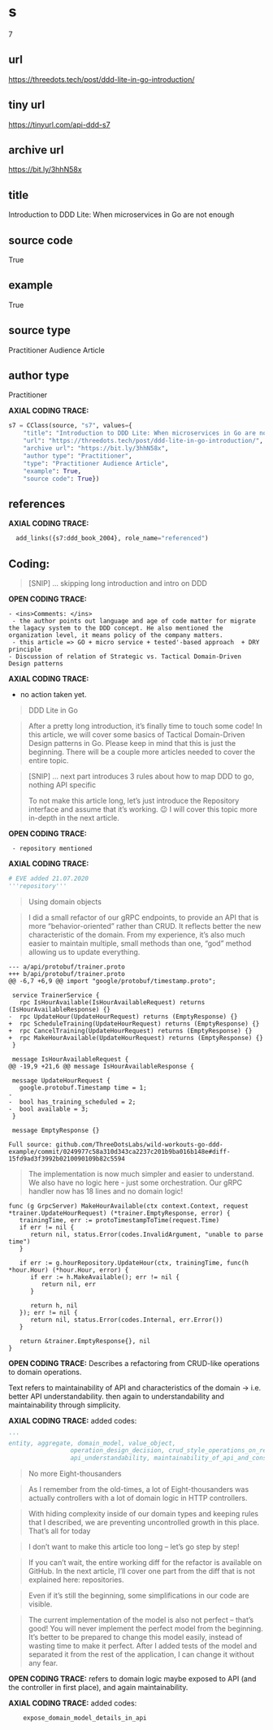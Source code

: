 # s 
7
## url
https://threedots.tech/post/ddd-lite-in-go-introduction/
## tiny url
https://tinyurl.com/api-ddd-s7
## archive url
https://bit.ly/3hhN58x
## title
Introduction to DDD Lite: When microservices in Go are not enough
## source code
True
## example
True
## source type 
Practitioner Audience Article
## author type
Practitioner

**AXIAL CODING TRACE:**
``` python
s7 = CClass(source, "s7", values={
    "title": "Introduction to DDD Lite: When microservices in Go are not enough",
    "url": "https://threedots.tech/post/ddd-lite-in-go-introduction/",
    "archive url": "https://bit.ly/3hhN58x",
    "author type": "Practitioner",
    "type": "Practitioner Audience Article",
    "example": True,
    "source code": True})
```
## references

**AXIAL CODING TRACE:**
``` python
  add_links({s7:ddd_book_2004}, role_name="referenced")
```
## Coding:

> [SNIP] ... skipping long introduction and intro on DDD

**OPEN CODING TRACE:**
```
- <ins>Comments: </ins>
 - the author points out language and age of code matter for migrate the lagacy system to the DDD concept. He also mentioned the organization level, it means policy of the company matters.
 - this article => GO + micro service + tested'-based approach  + DRY principle
- Discussion of relation of Strategic vs. Tactical Domain-Driven Design patterns

```
**AXIAL CODING TRACE:**
- no action taken yet.
> DDD Lite in Go

> After a pretty long introduction, it’s finally time to touch some code! In this article, we will cover some basics of Tactical Domain-Driven Design patterns in Go. Please keep in mind that this is just the beginning. There will be a couple more articles needed to cover the entire topic.

> [SNIP] ... next part introduces 3 rules about how to map DDD to go, nothing API specific
>
> To not make this article long, let’s just introduce the Repository interface and assume that it’s working. 😉 I will cover this topic more in-depth in the next article.

**OPEN CODING TRACE:**
```
 - repository mentioned
```
**AXIAL CODING TRACE:**
``` python
# EVE added 21.07.2020
'''repository'''
``` 

> Using domain objects
>
>

> I did a small refactor of our gRPC endpoints, to provide an API that is more “behavior-oriented” rather than CRUD. It reflects better the new characteristic of the domain. From my experience, it’s also much easier to maintain multiple, small methods than one, “god” method allowing us to update everything.

```
--- a/api/protobuf/trainer.proto
+++ b/api/protobuf/trainer.proto
@@ -6,7 +6,9 @@ import "google/protobuf/timestamp.proto";
 
 service TrainerService {
   rpc IsHourAvailable(IsHourAvailableRequest) returns (IsHourAvailableResponse) {}
-  rpc UpdateHour(UpdateHourRequest) returns (EmptyResponse) {}
+  rpc ScheduleTraining(UpdateHourRequest) returns (EmptyResponse) {}
+  rpc CancelTraining(UpdateHourRequest) returns (EmptyResponse) {}
+  rpc MakeHourAvailable(UpdateHourRequest) returns (EmptyResponse) {}
 }
 
 message IsHourAvailableRequest {
@@ -19,9 +21,6 @@ message IsHourAvailableResponse {
 
 message UpdateHourRequest {
   google.protobuf.Timestamp time = 1;
-
-  bool has_training_scheduled = 2;
-  bool available = 3;
 }
 
 message EmptyResponse {}

Full source: github.com/ThreeDotsLabs/wild-workouts-go-ddd-example/commit/0249977c58a310d343ca2237c201b9ba016b148e#diff-15fd9ad3f3992b0210090109b82c5594
```

> The implementation is now much simpler and easier to understand. We also have no logic here - just some orchestration. Our gRPC handler now has 18 lines and no domain logic!

```
func (g GrpcServer) MakeHourAvailable(ctx context.Context, request *trainer.UpdateHourRequest) (*trainer.EmptyResponse, error) {
   trainingTime, err := protoTimestampToTime(request.Time)
   if err != nil {
      return nil, status.Error(codes.InvalidArgument, "unable to parse time")
   }

   if err := g.hourRepository.UpdateHour(ctx, trainingTime, func(h *hour.Hour) (*hour.Hour, error) {
      if err := h.MakeAvailable(); err != nil {
         return nil, err
      }

      return h, nil
   }); err != nil {
      return nil, status.Error(codes.Internal, err.Error())
   }

   return &trainer.EmptyResponse{}, nil
}
```



**OPEN CODING TRACE:**
Describes a refactoring from CRUD-like operations to domain operations.

Text refers to maintainability of API and characteristics of the domain -> i.e. better API understandability.
then again to understandability and maintainability through simplicity.

**AXIAL CODING TRACE:**
added codes:
``` python
'''
entity, aggregate, domain_model, value_object,
                 operation_design_decision, crud_style_operations_on_resources, domain_operations_on_resources,
                 api_understandability, maintainability_of_api_and_consumers'''
```


>No more Eight-thousanders

> As I remember from the old-times, a lot of Eight-thousanders was actually controllers with a lot of domain logic in HTTP controllers.

>With hiding complexity inside of our domain types and keeping rules that I described, we are preventing uncontrolled growth in this place.
That’s all for today

>I don’t want to make this article too long – let’s go step by step!

> If you can’t wait, the entire working diff for the refactor is available on GitHub. In the next article, I’ll cover one part from the diff that is not explained here: repositories.

> Even if it’s still the beginning, some simplifications in our code are visible.

> The current implementation of the model is also not perfect – that’s good! You will never implement the perfect model from the beginning. It’s better to be prepared to change this model easily, instead of wasting time to make it perfect. After I added tests of the model and separated it from the rest of the application, I can change it without any fear.

**OPEN CODING TRACE:**
refers to domain logic maybe exposed to API (and the controller in first place), and again maintainability.

**AXIAL CODING TRACE:**
added codes:
``` python
    expose_domain_model_details_in_api
```




